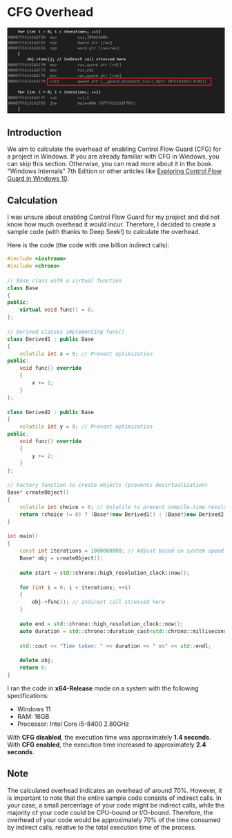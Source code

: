 # CFG Overhead

![CFG-indirect-call](CFG-indirect-call.jpg)

## Introduction
We aim to calculate the overhead of enabling Control Flow Guard (CFG) for a project in Windows. If you are already familiar with CFG in Windows, you can skip this section. Otherwise, you can read more about it in the book "Windows Internals" 7th Edition or other articles like [Exploring Control Flow Guard in Windows 10](http://sjc1-te-ftp.trendmicro.com/assets/wp/exploring-control-flow-guard-in-windows10.pdf).

## Calculation
I was unsure about enabling Control Flow Guard for my project and did not know how much overhead it would incur. Therefore, I decided to create a sample code (with thanks to Deep Seek!) to calculate the overhead.

Here is the code (the code with one billion indirect calls):

```cpp
#include <iostream>
#include <chrono>

// Base class with a virtual function
class Base
{
public:
    virtual void func() = 0;
};

// Derived classes implementing func()
class Derived1 : public Base
{
    volatile int x = 0; // Prevent optimization
public:
    void func() override
    {
        x += 1;
    }
};

class Derived2 : public Base
{
    volatile int y = 0; // Prevent optimization
public:
    void func() override
    {
        y += 2;
    }
};

// Factory function to create objects (prevents devirtualization)
Base* createObject()
{
    volatile int choice = 0; // Volatile to prevent compile-time resolution
    return (choice != 0) ? (Base*)new Derived1() : (Base*)new Derived2();
}

int main()
{
    const int iterations = 1000000000; // Adjust based on system speed
    Base* obj = createObject();

    auto start = std::chrono::high_resolution_clock::now();

    for (int i = 0; i < iterations; ++i)
    {
        obj->func(); // Indirect call stressed here
    }

    auto end = std::chrono::high_resolution_clock::now();
    auto duration = std::chrono::duration_cast<std::chrono::milliseconds>(end - start).count();

    std::cout << "Time taken: " << duration << " ms" << std::endl;

    delete obj;
    return 0;
}
```

I ran the code in **x64-Release** mode on a system with the following specifications:
 - Windows 11
 - RAM: 16GB
 - Processor: Intel Core i5-8400 2.80GHz

With **CFG disabled**, the execution time was approximately **1.4 seconds**. With **CFG enabled**, the execution time increased to approximately **2.4 seconds**.

## Note
The calculated overhead indicates an overhead of around 70%. However, it is important to note that the entire sample code consists of indirect calls. In your case, a small percentage of your code might be indirect calls, while the majority of your code could be CPU-bound or I/O-bound. Therefore, the overhead of your code would be approximately 70% of the time consumed by indirect calls, relative to the total execution time of the process.
